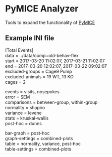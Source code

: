 <!---
    pymice-analyzer
    Copyright (C) 2018  Emir Turkes

    This program is free software: you can redistribute it and/or modify
    it under the terms of the GNU General Public License as published by
    the Free Software Foundation, either version 3 of the License, or
    (at your option) any later version.

    This program is distributed in the hope that it will be useful,
    but WITHOUT ANY WARRANTY; without even the implied warranty of
    MERCHANTABILITY or FITNESS FOR A PARTICULAR PURPOSE.  See the
    GNU General Public License for more details.

    You should have received a copy of the GNU General Public License
    along with this program.  If not, see <http://www.gnu.org/licenses/>.

    Emir Turkes can be contacted at eturkes@bu.edu
-->

# PyMICE Analyzer

Tools to expand the functionality of [PyMICE](https://github.com/Neuroinflab/PyMICE)

## Example INI file

[Total Events]  
data = ../data/comp+old-behav-flex  
start = 2017-03-20 11:02:07, 2017-03-21 11:02:07  
end = 2017-03-20 12:02:07, 2017-03-22 09:02:07  
excluded-groups = Cage9 Pump  
excluded-animals = 19 WT, 13 KO  
cages = 2  

events = visits, nosepokes  
error = SEM  
comparisons = between-group, within-group  
normality = shapiro  
variance = levene  
stats = kruskal-wallis  
post-hoc = dunns  

bar-graph = post-hoc  
graph-settings = combined-plots  
table = normality, variance, post-hoc  
table-settings = combined-plots  

